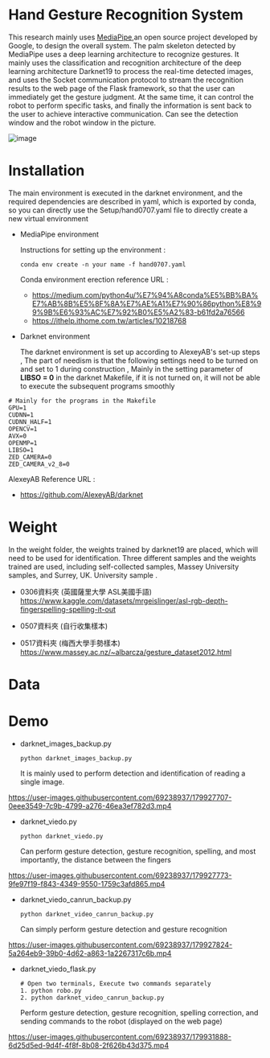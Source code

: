 # Hand Gesture Recognition System

This research mainly uses [MediaPipe](https://google.github.io/mediapipe/),an open source project developed by Google, to design the overall system. The palm skeleton detected by MediaPipe uses a deep learning architecture to recognize gestures. It mainly uses the classification and recognition architecture of the deep learning architecture Darknet19 to process the real-time detected images, and uses the Socket communication protocol to stream the recognition results to the web page of the Flask framework, so that the user can immediately get the gesture judgment. At the same time, it can control the robot to perform specific tasks, and finally the information is sent back to the user to achieve interactive communication. Can see the detection window and the robot window in the picture.

![image](https://user-images.githubusercontent.com/69238937/179921614-b69f042d-1e04-463d-b551-3a60a7da43c6.png)

# Installation

The main environment is executed in the darknet environment, and the required dependencies are described in yaml, which is exported by conda, so you can directly use the Setup/hand0707.yaml file to directly create a new virtual environment

* MediaPipe environment

  Instructions for setting up the environment :
  
  ```P
  conda env create -n your name -f hand0707.yaml
  ```

  Conda environment erection reference URL : 
  * <https://medium.com/python4u/%E7%94%A8conda%E5%BB%BA%E7%AB%8B%E5%8F%8A%E7%AE%A1%E7%90%86python%E8%99%9B%E6%93%AC%E7%92%B0%E5%A2%83-b61fd2a76566>
  * <https://ithelp.ithome.com.tw/articles/10218768>

* Darknet environment

  The darknet environment is set up according to AlexeyAB's set-up steps , The part of needism is that the following settings need to be turned on and set to 1 during construction , Mainly in the setting parameter of **LIBSO = 0** in the darknet Makefile, if it is not turned on, it will not be able to execute the subsequent programs smoothly
```P
# Mainly for the programs in the Makefile
GPU=1
CUDNN=1
CUDNN_HALF=1
OPENCV=1
AVX=0
OPENMP=1
LIBSO=1
ZED_CAMERA=0
ZED_CAMERA_v2_8=0
```
  
  AlexeyAB Reference URL :
  
  * <https://github.com/AlexeyAB/darknet>

# Weight

  In the weight folder, the weights trained by darknet19 are placed, which will need to be used for identification. Three different samples and the weights trained are used, including self-collected samples, Massey University samples, and Surrey, UK. University sample .
       
  * 0306資料夾 (英國薩里大學 ASL美國手語) <https://www.kaggle.com/datasets/mrgeislinger/asl-rgb-depth-fingerspelling-spelling-it-out>

  * 0507資料夾 (自行收集樣本)
  
  * 0517資料夾 (梅西大學手勢樣本) <https://www.massey.ac.nz/~albarcza/gesture_dataset2012.html>

# Data


# Demo

* darknet_images_backup.py

  ```P
  python darknet_images_backup.py
  ```

  It is mainly used to perform detection and identification of reading a single image.

https://user-images.githubusercontent.com/69238937/179927707-0eee3549-7c9b-4799-a276-46ea3ef782d3.mp4

* darknet_viedo.py

  ```P
  python darknet_viedo.py
  ```

  Can perform gesture detection, gesture recognition, spelling, and most importantly, the distance between the fingers

https://user-images.githubusercontent.com/69238937/179927773-9fe97f19-f843-4349-9550-1759c3afd865.mp4

* darknet_viedo_canrun_backup.py

  ```P
  python darknet_video_canrun_backup.py
  ```

  Can simply perform gesture detection and gesture recognition

https://user-images.githubusercontent.com/69238937/179927824-5a264eb9-39b0-4d62-a863-1a2267317c6b.mp4

* darknet_viedo_flask.py

  ```P
  # Open two terminals, Execute two commands separately
  1. python robo.py
  2. python darknet_video_canrun_backup.py
  ```
  
  Perform gesture detection, gesture recognition, spelling correction, and sending commands to the robot (displayed on the web page)

https://user-images.githubusercontent.com/69238937/179931888-6d25d5ed-9d4f-4f8f-8b08-2f626b43d375.mp4


